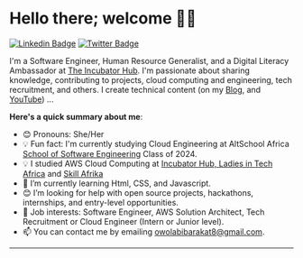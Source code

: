 # Hello there; welcome 👋🏾

[![Linkedin Badge](https://img.shields.io/badge/-owolabi_barakat-blue?style=for-the-badge&logo=Linkedin&logoColor=white)](https://www.linkedin.com/in/owolabi-barakat)  [![Twitter Badge](https://img.shields.io/badge/-@thelady_moh-1ca0f1?style=for-the-badge&logo=twitter&logoColor=white)](https://x.com/thelady_moh?s=21)

I'm a Software Engineer, Human Resource Generalist, and a Digital Literacy Ambassador at [The Incubator Hub](https://theincubatorng.org/LITA/index.html). I'm passionate about sharing knowledge, contributing to projects, cloud computing and engineering, tech recruitment, and others. I create technical content (on my [Blog](https://dev.to/thelady_moh), and [YouTube](https://www.youtube.com/@Thelady_Moh)) ...

**Here's a quick summary about me**:

- 😊 Pronouns: She/Her
- 💡 Fun fact: I'm currently studying Cloud Engineering at AltSchool Africa [School of Software Engineering](https://altschoolafrica.com/schools/engineering) Class of 2024.
- 💡 I studied AWS Cloud Computing at [Incubator Hub, Ladies in Tech Africa](https://theincubatorng.org/LITA/index.html) and [Skill Afrika](https://x.com/skill_afrika_?s=21)
- 🌱 I’m currently learning Html, CSS, and Javascript.
- 😊 I’m looking for help with open source projects, hackathons, internships, and entry-level opportunities.
- 💼 Job interests: Software Engineer, AWS Solution Architect, Tech Recruitment or Cloud Engineer (Intern or Junior level).
- 📫 You can contact me by emailing owolabibarakat8@gmail.com.

---
